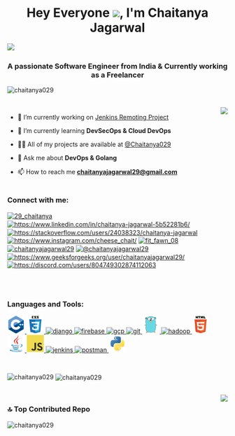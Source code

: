 <h1 align="center">Hey Everyone <img src="https://emojis.slackmojis.com/emojis/images/1577305505/7373/hand_wave.gif?1577305505" width="50" />, I'm Chaitanya Jagarwal</h1>
<img src="https://github.com/Anmol-Baranwal/Cool-GIFs-For-GitHub/assets/74038190/d48893bd-0757-481c-8d7e-ba3e163feae7" />
<h3 align="center">A passionate Software Engineer from India & Currently working as a Freelancer</h3>
<p align="left"> <img src="https://komarev.com/ghpvc/?username=chaitanya029&label=Profile%20views&color=0e75b6&style=flat" alt="chaitanya029" /> </p>
<br clear="both"> <img align="right" height="300" src="https://user-images.githubusercontent.com/74038190/229223263-cf2e4b07-2615-4f87-9c38-e37600f8381a.gif"  />

- 🔭 I’m currently working on [Jenkins Remoting Project](https://github.com/Chaitanya029/remoting)

- 🌱 I’m currently learning **DevSecOps & Cloud DevOps**

- 👨‍💻 All of my projects are available at [@Chaitanya029](https://github.com/Chaitanya029/)

- 💬 Ask me about **DevOps & Golang**

- 📫 How to reach me **chaitanyajagarwal29@gmail.com**
<br><br>
<h3 align="left">Connect with me:</h3>
<p align="left">
<a href="https://twitter.com/29_chaitanya" target="blank"><img align="center" src="https://raw.githubusercontent.com/rahuldkjain/github-profile-readme-generator/master/src/images/icons/Social/twitter.svg" alt="29_chaitanya" height="30" width="40" /></a>
<a href="https://linkedin.com/in/https://www.linkedin.com/in/chaitanya-jagarwal-5b52281b6/" target="blank"><img align="center" src="https://raw.githubusercontent.com/rahuldkjain/github-profile-readme-generator/master/src/images/icons/Social/linked-in-alt.svg" alt="https://www.linkedin.com/in/chaitanya-jagarwal-5b52281b6/" height="30" width="40" /></a>
<a href="https://stackoverflow.com/users/https://stackoverflow.com/users/24038323/chaitanya-jagarwal" target="blank"><img align="center" src="https://raw.githubusercontent.com/rahuldkjain/github-profile-readme-generator/master/src/images/icons/Social/stack-overflow.svg" alt="https://stackoverflow.com/users/24038323/chaitanya-jagarwal" height="30" width="40" /></a>
<a href="https://instagram.com/https://www.instagram.com/cheese_chait/" target="blank"><img align="center" src="https://raw.githubusercontent.com/rahuldkjain/github-profile-readme-generator/master/src/images/icons/Social/instagram.svg" alt="https://www.instagram.com/cheese_chait/" height="30" width="40" /></a>
<a href="https://www.codechef.com/users/fit_fawn_08" target="blank"><img align="center" src="https://cdn.jsdelivr.net/npm/simple-icons@3.1.0/icons/codechef.svg" alt="fit_fawn_08" height="30" width="40" /></a>
<a href="https://www.leetcode.com/chaitanyajagarwal29" target="blank"><img align="center" src="https://raw.githubusercontent.com/rahuldkjain/github-profile-readme-generator/master/src/images/icons/Social/leet-code.svg" alt="chaitanyajagarwal29" height="30" width="40" /></a>
<a href="https://www.hackerearth.com/@chaitanyajagarwal29" target="blank"><img align="center" src="https://raw.githubusercontent.com/rahuldkjain/github-profile-readme-generator/master/src/images/icons/Social/hackerearth.svg" alt="@chaitanyajagarwal29" height="30" width="40" /></a>
<a href="https://auth.geeksforgeeks.org/user/https://www.geeksforgeeks.org/user/chaitanyajagarwal29/" target="blank"><img align="center" src="https://raw.githubusercontent.com/rahuldkjain/github-profile-readme-generator/master/src/images/icons/Social/geeks-for-geeks.svg" alt="https://www.geeksforgeeks.org/user/chaitanyajagarwal29/" height="30" width="40" /></a>
<a href="https://discord.gg/https://discord.com/users/804749302874112063" target="blank"><img align="center" src="https://raw.githubusercontent.com/rahuldkjain/github-profile-readme-generator/master/src/images/icons/Social/discord.svg" alt="https://discord.com/users/804749302874112063" height="30" width="40" /></a>
</p>



<br><br>
<h3 align="left">Languages and Tools:</h3>
<p align="left"> <a href="https://www.w3schools.com/cpp/" target="_blank" rel="noreferrer"> <img src="https://raw.githubusercontent.com/devicons/devicon/master/icons/cplusplus/cplusplus-original.svg" alt="cplusplus" width="40" height="40"/> </a> <a href="https://www.w3schools.com/css/" target="_blank" rel="noreferrer"> <img src="https://raw.githubusercontent.com/devicons/devicon/master/icons/css3/css3-original-wordmark.svg" alt="css3" width="40" height="40"/> </a> <a href="https://www.djangoproject.com/" target="_blank" rel="noreferrer"> <img src="https://cdn.worldvectorlogo.com/logos/django.svg" alt="django" width="40" height="40"/> </a> <a href="https://firebase.google.com/" target="_blank" rel="noreferrer"> <img src="https://www.vectorlogo.zone/logos/firebase/firebase-icon.svg" alt="firebase" width="40" height="40"/> </a> <a href="https://cloud.google.com" target="_blank" rel="noreferrer"> <img src="https://www.vectorlogo.zone/logos/google_cloud/google_cloud-icon.svg" alt="gcp" width="40" height="40"/> </a> <a href="https://git-scm.com/" target="_blank" rel="noreferrer"> <img src="https://www.vectorlogo.zone/logos/git-scm/git-scm-icon.svg" alt="git" width="40" height="40"/> </a> <a href="https://golang.org" target="_blank" rel="noreferrer"> <img src="https://raw.githubusercontent.com/devicons/devicon/master/icons/go/go-original.svg" alt="go" width="40" height="40"/> </a> <a href="https://hadoop.apache.org/" target="_blank" rel="noreferrer"> <img src="https://www.vectorlogo.zone/logos/apache_hadoop/apache_hadoop-icon.svg" alt="hadoop" width="40" height="40"/> </a> <a href="https://www.w3.org/html/" target="_blank" rel="noreferrer"> <img src="https://raw.githubusercontent.com/devicons/devicon/master/icons/html5/html5-original-wordmark.svg" alt="html5" width="40" height="40"/> </a> <a href="https://www.java.com" target="_blank" rel="noreferrer"> <img src="https://raw.githubusercontent.com/devicons/devicon/master/icons/java/java-original.svg" alt="java" width="40" height="40"/> </a> <a href="https://developer.mozilla.org/en-US/docs/Web/JavaScript" target="_blank" rel="noreferrer"> <img src="https://raw.githubusercontent.com/devicons/devicon/master/icons/javascript/javascript-original.svg" alt="javascript" width="40" height="40"/> </a> <a href="https://www.jenkins.io" target="_blank" rel="noreferrer"> <img src="https://www.vectorlogo.zone/logos/jenkins/jenkins-icon.svg" alt="jenkins" width="40" height="40"/> </a> <a href="https://postman.com" target="_blank" rel="noreferrer"> <img src="https://www.vectorlogo.zone/logos/getpostman/getpostman-icon.svg" alt="postman" width="40" height="40"/> </a> <a href="https://www.python.org" target="_blank" rel="noreferrer"> <img src="https://raw.githubusercontent.com/devicons/devicon/master/icons/python/python-original.svg" alt="python" width="40" height="40"/> </a> </p>
<br clear="both">


<p><img align="left" src="https://github-readme-stats.vercel.app/api/top-langs?username=chaitanya029&show_icons=true&locale=en&layout=compact" alt="chaitanya029" /></p>

<p>&nbsp;<img align="center" src="https://github-readme-stats.vercel.app/api?username=chaitanya029&show_icons=true&locale=en" alt="chaitanya029" /></p>
<br clear="both">

<img align="right" height="200" src="https://user-images.githubusercontent.com/74038190/227779362-cacda485-cab4-4e28-8a27-a4d2a918a7ac.gif"  />

### 🔝 Top Contributed Repo
<p><img align="center" src="https://github-readme-streak-stats.herokuapp.com/?user=chaitanya029&" alt="chaitanya029" /></p>






